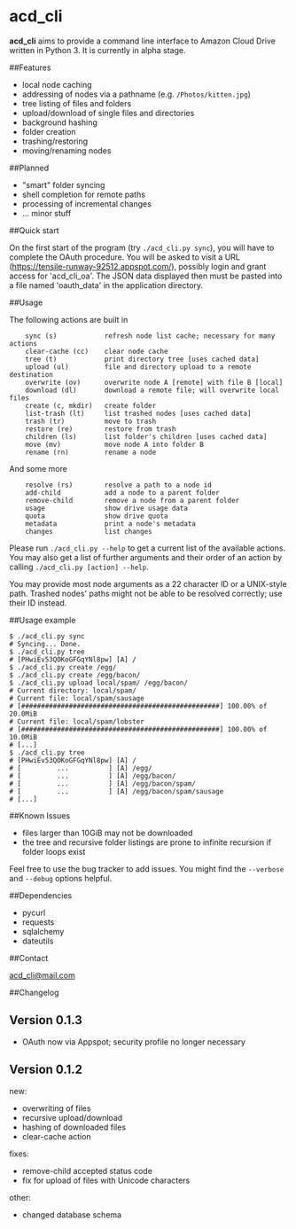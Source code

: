 acd_cli
=======

**acd_cli** aims to provide a command line interface to Amazon Cloud Drive written in Python 3. It is currently in alpha stage.

##Features

 * local node caching
 * addressing of nodes via a pathname (e.g. `/Photos/kitten.jpg`)
 * tree listing of files and folders
 * upload/download of single files and directories
 * background hashing
 * folder creation
 * trashing/restoring
 * moving/renaming nodes

##Planned
 
 * "smart" folder syncing
 * shell completion for remote paths
 * processing of incremental changes
 * ... minor stuff

##Quick start

On the first start of the program (try ``./acd_cli.py sync``), you will have to complete the OAuth procedure.
You will be asked to visit a URL (https://tensile-runway-92512.appspot.com/), possibly login and grant access for 'acd_cli_oa'.
The JSON data displayed then must be pasted into a file named 'oauth_data' in the application directory.

##Usage

The following actions are built in

```
    sync (s)            refresh node list cache; necessary for many actions
    clear-cache (cc)    clear node cache
    tree (t)            print directory tree [uses cached data]
    upload (ul)         file and directory upload to a remote destination
    overwrite (ov)      overwrite node A [remote] with file B [local]
    download (dl)       download a remote file; will overwrite local files
    create (c, mkdir)   create folder
    list-trash (lt)     list trashed nodes [uses cached data]
    trash (tr)          move to trash
    restore (re)        restore from trash
    children (ls)       list folder's children [uses cached data]
    move (mv)           move node A into folder B
    rename (rn)         rename a node
```
And some more
```
    resolve (rs)        resolve a path to a node id
    add-child           add a node to a parent folder
    remove-child        remove a node from a parent folder
    usage               show drive usage data
    quota               show drive quota
    metadata            print a node's metadata
    changes             list changes
```

Please run ``./acd_cli.py --help`` to get a current list of the available actions. You may also get a list of  further arguments and their order of an action by calling ``./acd_cli.py [action] --help``.

You may provide most node arguments as a 22 character ID or a UNIX-style path. Trashed nodes' paths might not be able to be resolved correctly; use their ID instead.

##Usage example

```
$ ./acd_cli.py sync
# Syncing... Done.
$ ./acd_cli.py tree
# [PHwiEv53QOKoGFGqYNl8pw] [A] /
$ ./acd_cli.py create /egg/
$ ./acd_cli.py create /egg/bacon/
$ ./acd_cli.py upload local/spam/ /egg/bacon/
# Current directory: local/spam/
# Current file: local/spam/sausage
# [##################################################] 100.00% of 20.0MiB
# Current file: local/spam/lobster
# [##################################################] 100.00% of 10.0MiB
# [...]
$ ./acd_cli.py tree
# [PHwiEv53QOKoGFGqYNl8pw] [A] /
# [         ...          ] [A] /egg/
# [         ...          ] [A] /egg/bacon/
# [         ...          ] [A] /egg/bacon/spam/
# [         ...          ] [A] /egg/bacon/spam/sausage
# [...]
```

##Known Issues

 * files larger than 10GiB may not be downloaded
 * the tree and recursive folder listings are prone to infinite recursion if folder loops exist

Feel free to use the bug tracker to add issues. You might find the `--verbose` and `--debug` options helpful. 

##Dependencies
* pycurl
* requests
* sqlalchemy
* dateutils

##Contact

acd_cli@mail.com

##Changelog

## Version 0.1.3
 * OAuth now via Appspot; security profile no longer necessary 

## Version 0.1.2
new:
 * overwriting of files
 * recursive upload/download
 * hashing of downloaded files
 * clear-cache action

fixes:
 * remove-child accepted status code
 * fix for upload of files with Unicode characters
 
other:
 * changed database schema
